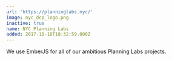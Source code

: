 ```yaml
---
url: 'https://planninglabs.nyc/'
image: nyc_dcp_logo.png
inactive: true
name: NYC Planning Labs
added: 2017-10-18T18:32:59.000Z
---
```

We use EmberJS for all of our ambitious Planning Labs projects.
